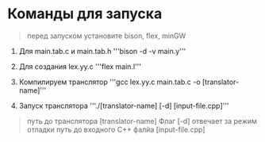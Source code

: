 # Команды для запуска
> перед запуском установите bison, flex, minGW

1) Для main.tab.c и main.tab.h
'''bison -d -v main.y'''

2) Для создания lex.yy.c
'''flex main.l'''

3) Компилируем транслятор
'''gcc lex.yy.c main.tab.c -o [translator-name]'''

4) Запуск транслятора
'''./[translator-name] [-d] [input-file.cpp]'''
> путь до транслятора [translator-name]
> Флаг [-d] отвечает за режим отладки
> путь до входного C++ фалйа [input-file.cpp]

